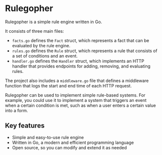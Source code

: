 # Rulegopher

Rulegopher is a simple rule engine written in Go.

It consists of three main files:

* `facts.go` defines the `Fact` struct, which represents a fact that can be evaluated by the rule engine.
* `rules.go` defines the `Rule` struct, which represents a rule that consists of a set of conditions and an event.
* `handler.go` defines the `Handler` struct, which implements an HTTP handler that provides endpoints for adding, removing, and evaluating rules.

The project also includes a `middleware.go` file that defines a middleware function that logs the start and end time of each HTTP request.

Rulegopher can be used to implement simple rule-based systems. For example, you could use it to implement a system that triggers an event when a certain condition is met, such as when a user enters a certain value into a form.

## Key features

* Simple and easy-to-use rule engine
* Written in Go, a modern and efficient programming language
* Open source, so you can modify and extend it as needed
